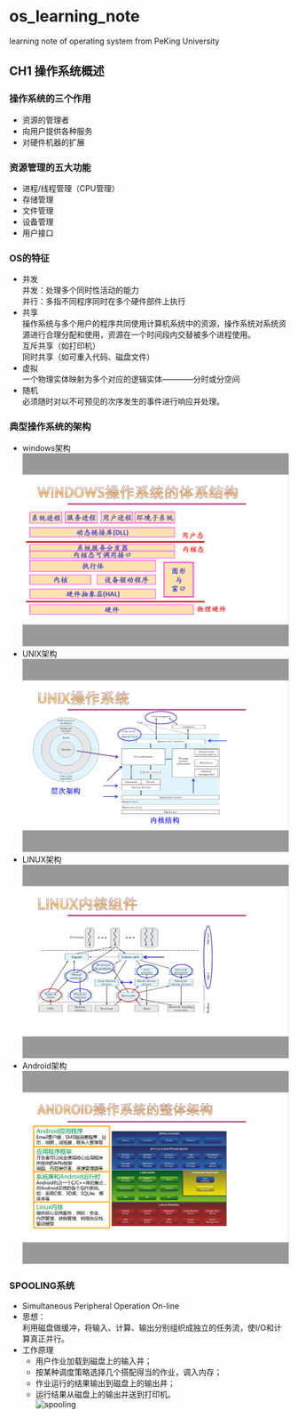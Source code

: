 # os_learning_note
learning note of operating system from PeKing University
## CH1 操作系统概述
### 操作系统的三个作用
* 资源的管理者<br>
* 向用户提供各种服务<br>
* 对硬件机器的扩展<br>
### 资源管理的五大功能
* 进程/线程管理（CPU管理）<br>
* 存储管理<br>
* 文件管理<br>
* 设备管理<br>
* 用户接口<br>
### OS的特征
* 并发<br>
并发：处理多个同时性活动的能力<br>
并行：多指不同程序同时在多个硬件部件上执行
* 共享<br>
操作系统与多个用户的程序共同使用计算机系统中的资源，操作系统对系统资源进行合理分配和使用，资源在一个时间段内交替被多个进程使用。<br>
互斥共享（如打印机）<br>
同时共享（如可重入代码、磁盘文件）<br>
* 虚拟<br>
一个物理实体映射为多个对应的逻辑实体————分时或分空间<br>
* 随机<br>
必须随时对以不可预见的次序发生的事件进行响应并处理。<br>
### 典型操作系统的架构
* windows架构
![structure_windows](https://github.com/sjtujw/os_learning_note/raw/master/img/structure_windows.jpg)
* UNIX架构
![structure_unix](https://github.com/sjtujw/os_learning_note/raw/master/img/structure_unix.jpg)
* LINUX架构
![structure_linux](https://github.com/sjtujw/os_learning_note/raw/master/img/structure_linux.jpg)
* Android架构
![structure_android](https://github.com/sjtujw/os_learning_note/raw/master/img/structure_android.jpg)
### SPOOLING系统
* Simultaneous Peripheral Operation On-line
* 思想：<br>
利用磁盘做缓冲，将输入、计算、输出分别组织成独立的任务流，使I/O和计算真正并行。
* 工作原理
    - 用户作业加载到磁盘上的输入井；
    - 按某种调度策略选择几个搭配得当的作业，调入内存；
    - 作业运行的结果输出到磁盘上的输出井；
    - 运行结果从磁盘上的输出井送到打印机。<br>
![spooling]((https://github.com/sjtujw/os_learning_note/raw/master/img/spooling.jpg))